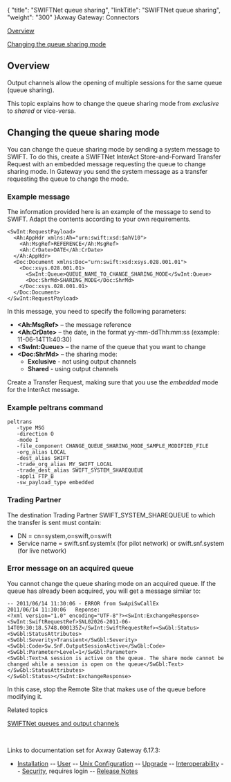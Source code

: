 {
    "title": "SWIFTNet queue sharing",
    "linkTitle": "SWIFTNet queue sharing",
    "weight": "300"
}<span class="mc-variable axway_variables.Component_Long_Name variable">Axway Gateway</span>: Connectors

[Overview](#overview)

[Changing the queue sharing mode](#changing_queue_share_mode)

<span id="overview"></span>

## Overview

Output channels allow the opening of multiple sessions for the same queue (queue sharing).

This topic explains how to change the queue sharing mode from *exclusive* to *shared* or vice-versa.

<span id="changing_queue_share_mode"></span>

## Changing the queue sharing mode

You can change the queue sharing mode by sending a system message to SWIFT. To do this, create a SWIFTNet InterAct Store-and-Forward Transfer Request with an embedded message requesting the queue to change sharing mode. In Gateway you send the system message as a transfer requesting the queue to change the mode.

### Example message

The information provided here is an example of the message to send to SWIFT. Adapt the contents according to your own requirements.


    <SwInt:RequestPayload>
      <Ah:AppHdr xmlns:Ah="urn:swift:xsd:$ahV10">
        <Ah:MsgRef>REFERENCE</Ah:MsgRef>
        <Ah:CrDate>DATE</Ah:CrDate>
      </Ah:AppHdr>
      <Doc:Document xmlns:Doc="urn:swift:xsd:xsys.028.001.01">
        <Doc:xsys.028.001.01>
          <SwInt:Queue>QUEUE_NAME_TO_CHANGE_SHARING_MODE</SwInt:Queue>
          <Doc:ShrMd>SHARING_MODE</Doc:ShrMd>
        </Doc:xsys.028.001.01>
      </Doc:Document>
    </SwInt:RequestPayload>

In this message, you need to specify the following parameters:

-   **&lt;Ah:MsgRef>** – the message reference
-   **&lt;Ah:CrDate>** – the date, in the format yy-mm-ddThh:mm:ss (example: 11-06-14T11:40:30)
-   **&lt;SwInt:Queue>** – the name of the queue that you want to change
-   **&lt;Doc:ShrMd>** – the sharing mode:
    -   **Exclusive** - not using output channels
    -   **Shared** - using output channels

Create a Transfer Request, making sure that you use the *embedded* mode for the InterAct message.

### Example peltrans command


    peltrans
       -type MSG
       -direction O
       -mode I
       -file_component CHANGE_QUEUE_SHARING_MODE_SAMPLE_MODIFIED_FILE
       -org_alias LOCAL
       -dest_alias SWIFT
       -trade_org_alias MY_SWIFT_LOCAL
       -trade_dest_alias SWIFT_SYSTEM_SHAREQUEUE
       -appli FTP_B
       -sw_payload_type embedded

### Trading Partner

The destination Trading Partner SWIFT\_SYSTEM\_SHAREQUEUE to which the transfer is sent must contain:

-   DN = cn=system,o=swift,o=swift
-   Service name = swift.snf.system!x (for pilot network) or swift.snf.system (for live network)

### Error message on an acquired queue

You cannot change the queue sharing mode on an acquired queue. If the queue has already been acquired, you will get a message similar to:


    -- 2011/06/14 11:30:06 - ERROR from SwApiSwCallEx
    2011/06/14 11:30:06   Reponse:
    <?xml version="1.0" encoding="UTF-8"?><SwInt:ExchangeResponse><SwInt:SwiftRequestRef>SNL02026-2011-06-14T09:30:18.5748.000135Z</SwInt:SwiftRequestRef><SwGbl:Status>
    <SwGbl:StatusAttributes>
    <SwGbl:Severity>Transient</SwGbl:Severity>
    <SwGbl:Code>Sw.SnF.OutputSessionActive</SwGbl:Code>
    <SwGbl:Parameter>Level=1</SwGbl:Parameter>
    <SwGbl:Text>A session is active on the queue. The share mode cannot be changed while a session is open on the queue</SwGbl:Text>
    </SwGbl:StatusAttributes>
    </SwGbl:Status></SwInt:ExchangeResponse>

In this case, stop the Remote Site that makes use of the queue before modifying it.

Related topics

[SWIFTNet queues and output channels](../swiftnet_output_channels)

 

Links to documentation set for Axway Gateway <span class="mc-variable axway_variables.Release_Number variable">6.17.3</span>:

-   [Installation](#) -- [User](#) -- [Unix Configuration](#) -- [Upgrade](#) -- [Interoperability](#) -- [Security](#), requires login -- [Release Notes](#)
